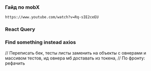 ### Гайд по mobX 
```
https://www.youtube.com/watch?v=Rq-sIE2ceEU
```

### React Query

### Find something instead axios


// Переписать бек, тесты листы заменить на объекты с овнерами и массивом тестов, ид овнера мб доставать из токена,
// По фронту: рефачить